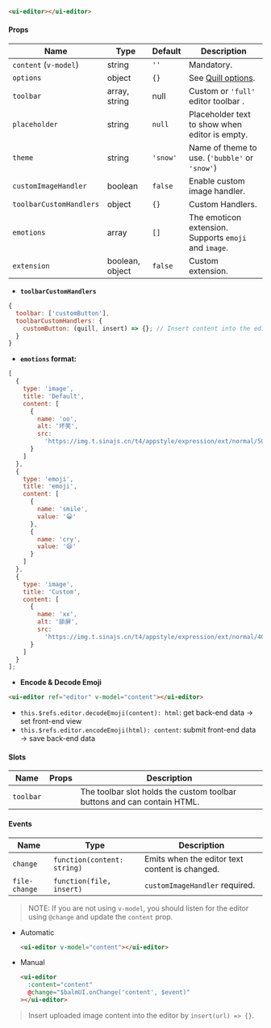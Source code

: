 ```html
<ui-editor></ui-editor>
```

#### Props

| Name                    | Type            | Default  | Description                                                           |
| ----------------------- | --------------- | -------- | --------------------------------------------------------------------- |
| `content` (`v-model`)   | string          | `''`     | Mandatory.                                                            |
| `options`               | object          | `{}`     | See [Quill options](https://quilljs.com/docs/configuration/#options). |
| `toolbar`               | array, string   | null     | Custom or `'full'` editor toolbar .                                   |
| `placeholder`           | string          | `null`   | Placeholder text to show when editor is empty.                        |
| `theme`                 | string          | `'snow'` | Name of theme to use. (`'bubble'` or `'snow'`)                        |
| `customImageHandler`    | boolean         | `false`  | Enable custom image handler.                                          |
| `toolbarCustomHandlers` | object          | `{}`     | Custom Handlers.                                                      |
| `emotions`              | array           | `[]`     | The emoticon extension. Supports `emoji` and `image`.                 |
| `extension`             | boolean, object | `false`  | Custom extension.                                                     |

- **`toolbarCustomHandlers`**

```js
{
  toolbar: ['customButton'],
  toolbarCustomHandlers: {
    customButton: (quill, insert) => {}; // Insert content into the editor by `insert(value) => {}`
  }
}
```

- **`emotions` format:**

```js
[
  {
    type: 'image',
    title: 'Default',
    content: [
      {
        name: 'oo',
        alt: '坏笑',
        src:
          'https://img.t.sinajs.cn/t4/appstyle/expression/ext/normal/50/pcmoren_huaixiao_org.png'
      }
    ]
  },
  {
    type: 'emoji',
    title: 'emoji',
    content: [
      {
        name: 'smile',
        value: '😀'
      },
      {
        name: 'cry',
        value: '😆'
      }
    ]
  },
  {
    type: 'image',
    title: 'Custom',
    content: [
      {
        name: 'xx',
        alt: '舔屏',
        src:
          'https://img.t.sinajs.cn/t4/appstyle/expression/ext/normal/40/pcmoren_tian_org.png'
      }
    ]
  }
];
```

- **Encode & Decode Emoji**

```html
<ui-editor ref="editor" v-model="content"></ui-editor>
```

- `this.$refs.editor.decodeEmoji(content): html`: get back-end data → set front-end view
- `this.$refs.editor.encodeEmoji(html): content`: submit front-end data → save back-end data

#### Slots

| Name      | Props | Description                                                             |
| --------- | ----- | ----------------------------------------------------------------------- |
| `toolbar` |       | The toolbar slot holds the custom toolbar buttons and can contain HTML. |

#### Events

| Name          | Type                        | Description                                    |
| ------------- | --------------------------- | ---------------------------------------------- |
| `change`      | `function(content: string)` | Emits when the editor text content is changed. |
| `file-change` | `function(file, insert)`    | `customImageHandler` required.                 |

> NOTE: If you are not using `v-model`, you should listen for the editor using `@change` and update the `content` prop.

- Automatic
  ```html
  <ui-editor v-model="content"></ui-editor>
  ```
- Manual
  ```html
  <ui-editor
    :content="content"
    @change="$balmUI.onChange('content', $event)"
  ></ui-editor>
  ```

> Insert uploaded image content into the editor by `insert(url) => {}`.
